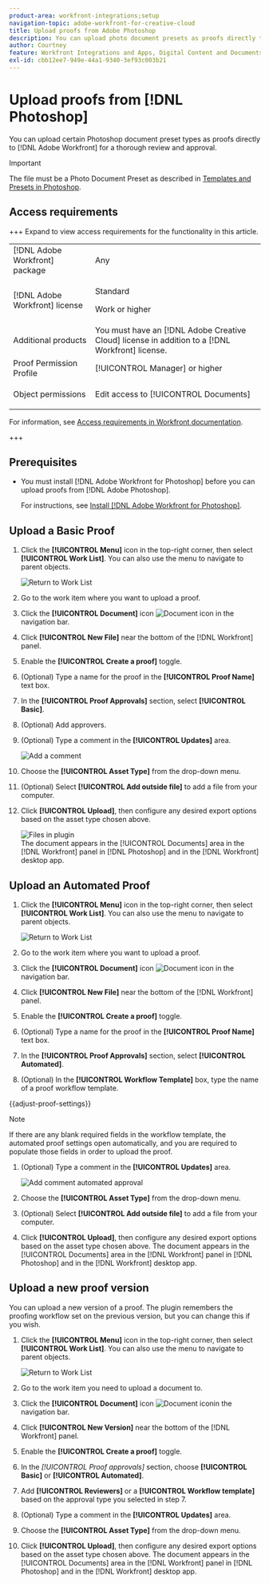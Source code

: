 ```yaml
---
product-area: workfront-integrations;setup
navigation-topic: adobe-workfront-for-creative-cloud
title: Upload proofs from Adobe Photoshop
description: You can upload photo document presets as proofs directly to [!DNL Adobe Workfront] for a thorough review and approval.
author: Courtney
feature: Workfront Integrations and Apps, Digital Content and Documents
exl-id: cbb12ee7-949e-44a1-9340-3ef93c003b21
---
```

# Upload proofs from [!DNL Photoshop]

You can upload certain Photoshop document preset types as proofs directly to [!DNL Adobe Workfront] for a thorough review and approval.

>[!IMPORTANT]
>
>The file must be a Photo Document Preset as described in [Templates and Presets in Photoshop](https://helpx.adobe.com/photoshop/using/create-documents.html).



## Access requirements

+++ Expand to view access requirements for the functionality in this article.

<table style="table-layout:auto"> 
 <col> 
 <col> 
 <tbody> 
  <tr> 
   <td role="rowheader">[!DNL Adobe Workfront] package</td> 
   <td> Any</td> 
  </tr> 
  <tr> 
   <td role="rowheader">[!DNL Adobe Workfront] license</td> 
   <td> 
   <p>Standard</p>
   <p>Work or higher</p> </td> 
  </tr> 
  <tr> 
   <td role="rowheader">Additional products</td> 
   <td>You must have an [!DNL Adobe Creative Cloud] license in addition to a [!DNL Workfront] license.</td> 
  </tr> 
  <tr> 
   <td role="rowheader">Proof Permission Profile </td> 
   <td>[!UICONTROL Manager] or higher</td> 
  </tr> 
  <tr> 
   <td role="rowheader">Object permissions</td> 
   <td> <p>Edit access to [!UICONTROL Documents]</p>  </td> 
  </tr> 
 </tbody> 
</table>

For information, see [Access requirements in Workfront documentation](/help/quicksilver/administration-and-setup/add-users/access-levels-and-object-permissions/access-level-requirements-in-documentation.md). 

+++

## Prerequisites

* You must install [!DNL Adobe Workfront for Photoshop] before you can upload proofs from [!DNL Adobe Photoshop].

  For instructions, see [Install [!DNL Adobe Workfront for Photoshop]](../../workfront-integrations-and-apps/adobe-workfront-for-creative-cloud/wf-cc-install-ps.md).

## Upload a Basic Proof

1. Click the **[!UICONTROL Menu]** icon in the top-right corner, then select **[!UICONTROL Work List]**. You can also use the menu to navigate to parent objects.

   ![Return to Work List](assets/go-back-to-work-list-350x314.png)

1. Go to the work item where you want to upload a proof.
1. Click the **[!UICONTROL Document]** icon ![Document icon](assets/documents.png) in the navigation bar. 
1. Click **[!UICONTROL New File]** near the bottom of the [!DNL Workfront] panel.
1. Enable the **[!UICONTROL Create a proof]** toggle.
1. (Optional) Type a name for the proof in the **[!UICONTROL Proof Name]** text box.
1. In the **[!UICONTROL Proof Approvals]** section, select **[!UICONTROL Basic]**.
1. (Optional) Add approvers.
1. (Optional) Type a comment in the **[!UICONTROL Updates]** area.

   ![Add a comment](assets/add-comment.png)

1. Choose the **[!UICONTROL Asset Type]** from the drop-down menu.

1. (Optional) Select **[!UICONTROL Add outside file]** to add a file from your computer.
1. Click **[!UICONTROL Upload]**, then configure any desired export options based on the asset type chosen above. 

   ![Files in plugin](assets/plugin-files-350x307.png)   
   The document appears in the [!UICONTROL Documents] area in the [!DNL Workfront] panel in [!DNL Photoshop] and in the [!DNL Workfront] desktop app.


## Upload an Automated Proof

1. Click the **[!UICONTROL Menu]** icon in the top-right corner, then select **[!UICONTROL Work List]**. You can also use the menu to navigate to parent objects.

   ![Return to Work List](assets/go-back-to-work-list-350x314.png)

1. Go to the work item where you want to upload a proof.
1. Click the **[!UICONTROL Document]** icon ![Document icon](assets/documents.png) in the navigation bar. 

1. Click **[!UICONTROL New File]** near the bottom of the [!DNL Workfront] panel.
1. Enable the **[!UICONTROL Create a proof]** toggle.
1. (Optional) Type a name for the proof in the **[!UICONTROL Proof Name]** text box.
1. In the **[!UICONTROL Proof Approvals]** section, select **[!UICONTROL Automated]**.
1. (Optional) In the **[!UICONTROL Workflow Template]** box, type the name of a proof workflow template.

{{adjust-proof-settings}}

>[!NOTE]
>
> If there are any blank required fields in the workflow template, the automated proof settings open automatically, and you are required to populate those fields in order to upload the proof.


1. (Optional) Type a comment in the **[!UICONTROL Updates]** area.

   ![Add comment automated approval](assets/add-comment-automated-approval.png) 

1. Choose the **[!UICONTROL Asset Type]** from the drop-down menu.
1. (Optional) Select **[!UICONTROL Add outside file]** to add a file from your computer.
1. Click **[!UICONTROL Upload]**, then configure any desired export options based on the asset type chosen above. 
   The document appears in the [!UICONTROL Documents] area in the [!DNL Workfront] panel in [!DNL Photoshop] and in the [!DNL Workfront] desktop app.

## Upload a new proof version

You can upload a new version of a proof. The plugin remembers the proofing workflow set on the previous version, but you can change this if you wish.

1. Click the **[!UICONTROL Menu]** icon in the top-right corner, then select **[!UICONTROL Work List]**. You can also use the menu to navigate to parent objects.

   ![Return to Work List](assets/go-back-to-work-list-350x314.png)

1. Go to the work item you need to upload a document to.
1. Click the **[!UICONTROL Document]** icon ![Document icon](assets/documents.png)in the navigation bar. 

1. Click **[!UICONTROL New Version]** near the bottom of the [!DNL Workfront] panel.
1. Enable the **[!UICONTROL Create a proof]** toggle.

1. In the *[!UICONTROL *Proof approvals]** section, choose **[!UICONTROL Basic]** or **[!UICONTROL Automated]**.

1. Add **[!UICONTROL Reviewers]** or a **[!UICONTROL Workflow template]** based on the approval type you selected in step 7.

1. (Optional) Type a comment in the **[!UICONTROL Updates]** area.
1. Choose the **[!UICONTROL Asset Type]** from the drop-down menu.
1. Click **[!UICONTROL Upload]**, then configure any desired export options based on the asset type chosen above. 
   The document appears in the [!UICONTROL Documents] area in the [!DNL Workfront] panel in [!DNL Photoshop] and in the [!DNL Workfront] desktop app.
